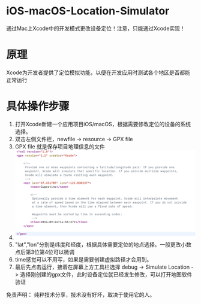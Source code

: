 # iOS-macOS-Location-Simulator
通过Mac上Xcode中的开发模式更改设备定位！注意，只能通过Xcode实现！

# 原理
Xcode为开发者提供了定位模拟功能，以便在开发应用时测试各个地区是否都能正常运行

# 具体操作步骤
1. 打开Xcode新建一个应用项目iOS/macOS，根据需要修改定位的设备的系统选择。
2. 双击左侧文件栏，newfile -> resource -> GPX file
3. GPX file 就是保存项目地理信息的文件
4. <img src="https://github.com/Philoso0/iOS-macOS-Location-Simulator/blob/main/default%20GPX.png"/>
5. "lat","lon"分别是纬度和经度，根据具体需要定位的地点选择。一般更改小数点后第3位第4位可以微调
6. time感觉可以不用写，如果是需要创建虚拟路径才会用到。
7. 最后先点击运行，接着在屏幕上方工具栏选择 debug -> Simulate Location -> 选择刚创建的gpx文件，此时设备定位就已经发生修改，可以打开地图软件验证

免责声明：
纯粹技术分享，技术没有好坏，取决于使用它的人。
